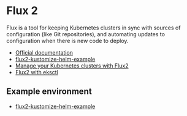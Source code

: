 # Flux 2

Flux is a tool for keeping Kubernetes clusters in sync with sources of
configuration (like Git repositories), and automating updates to configuration
when there is new code to deploy.

- [Official documentation](https://fluxcd.io/flux/)
- [flux2-kustomize-helm-example](https://github.com/fluxcd/flux2-kustomize-helm-example)
- [Manage your Kubernetes clusters with Flux2](https://medium.com/alterway/manage-your-kubernetes-clusters-with-flux2-82dd1cfe2a6a)
- [Flux2 with eksctl](https://eksctl.io/usage/gitops-v2/)

## Example environment

- [flux2-kustomize-helm-example](https://github.com/bboykov/flux2-kustomize-helm-example)
